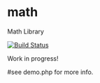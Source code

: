 
# math
Math Library

[![Build Status](https://travis-ci.org/moccalotto/math.svg?branch=master)](https://travis-ci.org/moccalotto/math)

Work in progress!

#see demo.php for more info.
